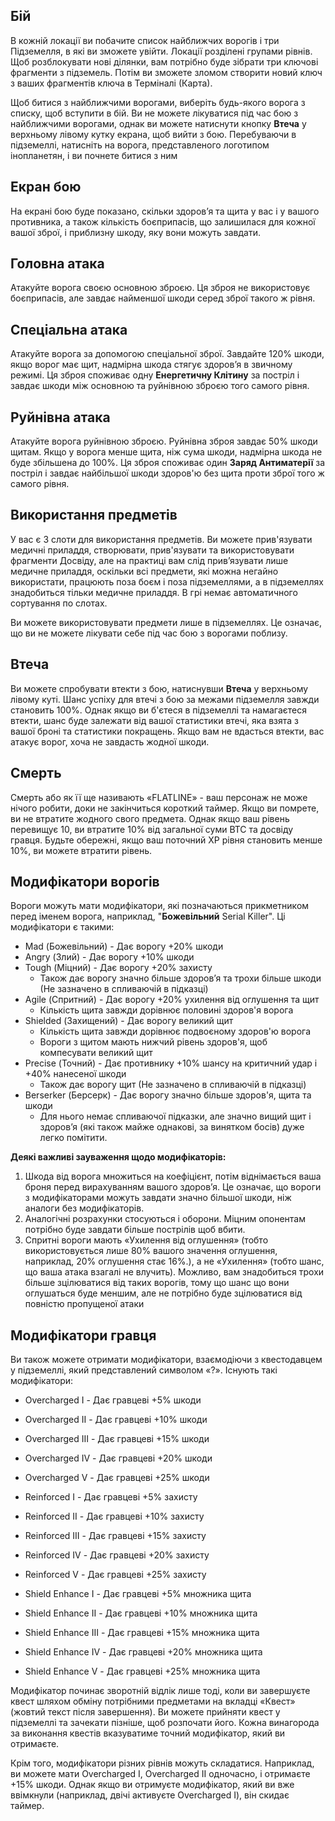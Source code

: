 ## Бій

В кожній локації ви побачите список найближчих ворогів і три Підземелля, в які ви зможете увійти. Локації розділені групами рівнів. Щоб розблокувати нові ділянки, вам потрібно буде зібрати три ключові фрагменти з підземель. Потім ви зможете зломом створити новий ключ з ваших фрагментів ключа в Терміналі (Карта).
  
Щоб битися з найближчими ворогами, виберіть будь-якого ворога з списку, щоб вступити в бій. Ви не можете лікуватися під час бою з найближчими ворогами, однак ви можете натиснути кнопку **Втеча** у верхньому лівому кутку екрана, щоб вийти з бою. Перебуваючи в підземеллі, натисніть на ворога, представленого логотипом інопланетян, і ви почнете битися з ним

## Екран бою
  
На екрані бою буде показано, скільки здоров’я та щита у вас і у вашого противника, а також кількість боєприпасів, що залишилася для кожної вашої зброї, і приблизну шкоду, яку вони можуть завдати.  

## Головна атака
Атакуйте ворога своєю основною зброєю. Ця зброя не використовує боєприпасів, але завдає найменшої шкоди серед зброї такого ж рівня.

## Спеціальна атака
Атакуйте ворога за допомогою спеціальної зброї. Завдайте 120% шкоди, якщо ворог має щит, надмірна шкода cтягує здоров’я в звичному режимі. Ця зброя споживає одну **Енергетичну Клітину** за постріл і завдає шкоди між основною та руйнівною зброєю того самого рівня.

## Руйнівна атака
Атакуйте ворога руйнівною зброєю. Руйнівна зброя завдає 50% шкоди щитам. Якщо у ворога менше щита, ніж сума шкоди, надмірна шкода не буде збільшена до 100%. Ця зброя споживає один **Заряд Антиматерії** за постріл і завдає найбільшої шкоди здоров'ю без щита проти зброї того ж самого рівня.

## Використання предметів
У вас є 3 слоти для використання предметів. Ви можете прив'язувати медичні приладдя, створювати, прив'язувати та використовувати фрагменти Досвіду, але на практиці вам слід прив’язувати лише медичне приладдя, оскільки всі предмети, які можна негайно використати, працюють поза боєм і поза підземеллями, а в підземеллях знадобиться тільки медичне приладдя. 
В грі немає автоматичного сортування по слотах.

Ви можете використовувати предмети лише в підземеллях. Це означає, що ви не можете лікувати себе під час бою з ворогами поблизу.

## Втеча
Ви можете спробувати втекти з бою, натиснувши **Втеча** у верхньому лівому куті. Шанс успіху для втечі з бою за межами підземелля завжди становить 100%. Однак якщо ви б'єтеся в підземеллі та намагаєтеся втекти, шанс буде залежати від вашої статистики втечі, яка взята з вашої броні та статистики покращень. Якщо вам не вдасться втекти, вас атакує ворог, хоча не завдасть жодної шкоди.

## Смерть

Смерть або як її ще називають «FLATLINE» - ваш персонаж не може нічого робити, доки не закінчиться короткий таймер. Якщо ви помрете, ви не втратите жодного свого предмета. Однак якщо ваш рівень перевищує 10, ви втратите 10% від загальної суми BTC та досвіду гравця. Будьте обережні, якщо ваш поточний XP рівня становить менше 10%, ви можете втратити рівень.
  
## Модифікатори ворогів
 
Вороги можуть мати модифікатори, які позначаються прикметником перед іменем ворога, наприклад, "**Божевільний** Serial Killer".
Ці модифікатори є такими:
  
 - Mad (Божевільний) - Дає ворогу +20% шкоди
 - Angry (Злий) - Дає ворогу +10% шкоди
 - Tough (Міцний) - Дає ворогу +20% захисту  
   - Також дає ворогу значно більше здоров’я та трохи більше шкоди (Не зазначено в спливаючій в підказці)
 - Agile (Спритний) - Дає ворогу +20% ухилення від оглушення та щит 
   - Кількість щита завжди дорівнює половині здоров'я ворога
 - Shielded (Захищений) - Дає ворогу великий щит
   - Кількість щита завжди дорівнює подвоєному здоров'ю ворога
   - Вороги з щитом мають нижчий рівень здоров'я, щоб компесувати великий щит
 - Precise (Точний) - Дає противнику +10% шансу на критичний удар і +40% нанесеної шкоди
   - Також дає ворогу щит (Не зазначено в спливаючій в підказці)
 - Berserker (Берсерк) - Дає ворогу значно більше здоров'я, щита та шкоди
   - Для нього немає спливаючої підказки, але значно вищий щит і здоров’я (які також майже однакові, за винятком босів) дуже легко помітити.

**Деякі важливі зауваження щодо модифікаторів:**

1. Шкода від ворога множиться на коефіцієнт, потім віднімається ваша броня перед вирахуванням вашого здоров’я. Це означає, що вороги з модифікаторами можуть завдати значно більшої шкоди, ніж аналоги без модифікаторів.
2. Аналогічні розрахунки стосуються і оборони. Міцним опонентам потрібно буде завдати більше пострілів щоб вбити. 
3. Спритні вороги мають «Ухилення від оглушення» (тобто використовується лише 80% вашого значення оглушення, наприклад, 20% оглушення стає 16%.), а не «Ухилення» (тобто шанс, що ваша атака взагалі не влучить). Можливо, вам знадобиться трохи більше зцілюватися від таких ворогів, тому що шанс що вони оглушаться буде меншим, але не потрібно буде зцілюватися від повністю пропущеної атаки

  
## Модифікатори гравця
  
Ви також можете отримати модифікатори, взаємодіючи з квестодавцем у підземеллі, який представлений символом «?». Існують такі модифікатори: 
  
 - Overcharged I - Дає гравцеві +5% шкоди
 - Overcharged II - Дає гравцеві +10% шкоди 
 - Overcharged III - Дає гравцеві +15% шкоди
 - Overcharged IV - Дає гравцеві +20% шкоди
 - Overcharged V - Дає гравцеві +25% шкоди
  
  
 - Reinforced I - Дає гравцеві +5% захисту
 - Reinforced II - Дає гравцеві +10% захисту
 - Reinforced III - Дає гравцеві +15% захисту
 - Reinforced IV - Дає гравцеві +20% захисту
 - Reinforced V - Дає гравцеві +25% захисту  
  
  
 - Shield Enhance I - Дає гравцеві +5% множника щита
 - Shield Enhance II - Дає гравцеві +10% множника щита 
 - Shield Enhance III - Дає гравцеві +15% множника щита
 - Shield Enhance IV - Дає гравцеві +20% множника щита
 - Shield Enhance V - Дає гравцеві +25% множника щита

Модифікатор починає зворотній відлік лише тоді, коли ви завершуєте квест шляхом обміну потрібними предметами на вкладці «Квест» (жовтий текст після завершення). Ви можете прийняти квест у підземеллі та зачекати пізніше, щоб розпочати його. Кожна винагорода за виконання квестів вказуватиме точний модифікатор, який ви отримаєте.

Крім того, модифікатори різних рівнів можуть складатися. Наприклад, ви можете мати Overcharged I, Overcharged II одночасно, і отримаєте +15% шкоди. Однак якщо ви отримуєте модифікатор, який ви вже ввімкнули (наприклад, двічі активуєте Overcharged I), він скидає таймер.
